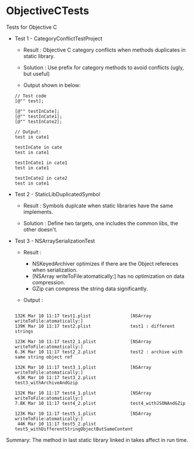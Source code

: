 ObjectiveCTests
===============

Tests for Objective C

* Test 1 - CategoryConflictTestProject

	* Result : Objective C category conflicts when methods duplicates in static library.

	* Solution : Use prefix for category methods to avoid conflicts (ugly, but useful)
	
	* Output shown in below:

	```
	// Test code
	[@"" test];
	
	[@"" testInCate];
	[@"" testInCate1];
	[@"" testInCate2];
	  
	// Output:
	test in cate1
	
	testInCate in cate
	test in cate1
	
	testInCate1 in cate1
	test in cate1
	
	testInCate2 in cate2
	test in cate1
	```


* Test 2 - StaticLibDuplicatedSymbol

	* Result : Symbols duplcate when static libraries have the same implements.

	* Solution : Define two targets, one includes the common libs, the other doesn't.


* Test 3 - NSArraySerializationTest

	* Result : 

		* NSKeyedArchiver optimizes if there are the Object refereces when serialization.
		* [NSArray writeToFile:atomatically:] has no optimization on data compression.
		* GZip can compress the string data significantly.
	* Output :
	
	```
	
	132K Mar 10 11:17 test1.plist 				[NSArray writeToFile:atomatically:]
	139K Mar 10 11:17 test2.plist 				test1 : different strings
	
	123K Mar 10 11:17 test2_1.plist 			[NSArray writeToFile:atomatically:]
	6.3K Mar 10 11:17 test2_2.plist 			test2 : archive with same string object ref
	
	132K Mar 10 11:17 test3_1.plist 			[NSArray writeToFile:atomatically:]
	 63K Mar 10 11:17 test3_2.plist 			test3_withArchiveAndGzip
	
	132K Mar 10 11:17 test4_1.plist 			[NSArray writeToFile:atomatically:]
	7.8K Mar 10 11:17 test4_2.plist 			test4_withJSONAndGZip
	
	123K Mar 10 11:17 test5_1.plist 			[NSArray writeToFile:atomatically:]
	 44K Mar 10 11:17 test5_2.plist 			test5_withDifferentStringObjectButSameContent
	
	```
		 
	
	
	
	
	
	
	
	
	
	
	
	
	
	
	

Summary:
The method in last static library linked in takes affect in run time.


